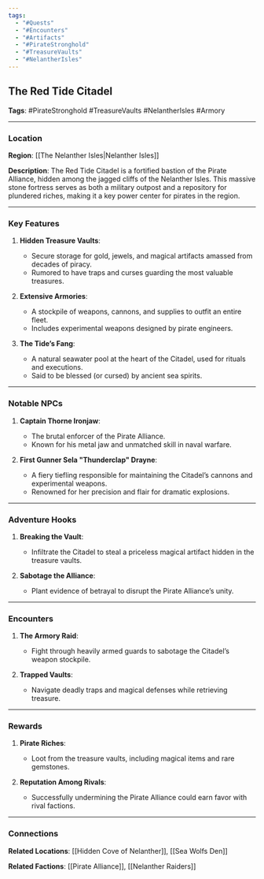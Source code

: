 ```yaml
---
tags:
  - "#Quests"
  - "#Encounters"
  - "#Artifacts"
  - "#PirateStronghold"
  - "#TreasureVaults"
  - "#NelantherIsles"
---
```

## The Red Tide Citadel

**Tags**: #PirateStronghold #TreasureVaults #NelantherIsles #Armory

---

### Location

**Region**: [[The Nelanther Isles|Nelanther Isles]]

**Description**: The Red Tide Citadel is a fortified bastion of the Pirate Alliance, hidden among the jagged cliffs of the Nelanther Isles. This massive stone fortress serves as both a military outpost and a repository for plundered riches, making it a key power center for pirates in the region.

---

### Key Features

1. **Hidden Treasure Vaults**:
    
    - Secure storage for gold, jewels, and magical artifacts amassed from decades of piracy.
    - Rumored to have traps and curses guarding the most valuable treasures.
2. **Extensive Armories**:
    
    - A stockpile of weapons, cannons, and supplies to outfit an entire fleet.
    - Includes experimental weapons designed by pirate engineers.
3. **The Tide’s Fang**:
    
    - A natural seawater pool at the heart of the Citadel, used for rituals and executions.
    - Said to be blessed (or cursed) by ancient sea spirits.

---

### Notable NPCs

1. **Captain Thorne Ironjaw**:
    
    - The brutal enforcer of the Pirate Alliance.
    - Known for his metal jaw and unmatched skill in naval warfare.
2. **First Gunner Sela "Thunderclap" Drayne**:
    
    - A fiery tiefling responsible for maintaining the Citadel’s cannons and experimental weapons.
    - Renowned for her precision and flair for dramatic explosions.

---

### Adventure Hooks

1. **Breaking the Vault**:
    
    - Infiltrate the Citadel to steal a priceless magical artifact hidden in the treasure vaults.
2. **Sabotage the Alliance**:
    
    - Plant evidence of betrayal to disrupt the Pirate Alliance’s unity.

---

### Encounters

1. **The Armory Raid**:
    
    - Fight through heavily armed guards to sabotage the Citadel’s weapon stockpile.
2. **Trapped Vaults**:
    
    - Navigate deadly traps and magical defenses while retrieving treasure.

---

### Rewards

1. **Pirate Riches**:
    
    - Loot from the treasure vaults, including magical items and rare gemstones.
2. **Reputation Among Rivals**:
    
    - Successfully undermining the Pirate Alliance could earn favor with rival factions.

---

### Connections

**Related Locations**: [[Hidden Cove of Nelanther]], [[Sea Wolfs Den]]

**Related Factions**: [[Pirate Alliance]], [[Nelanther Raiders]]